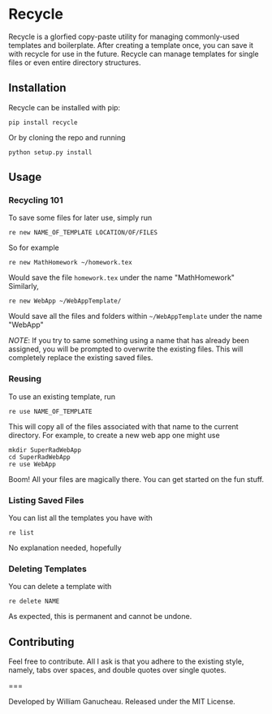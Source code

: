 # Recycle

Recycle is a glorfied copy-paste utility for managing commonly-used templates
and boilerplate. After creating a template once, you can save it with recycle
for use in the future. Recycle can manage templates for single files or
even entire directory structures.

## Installation
Recycle can be installed with pip:

    pip install recycle

Or by cloning the repo and running

    python setup.py install

## Usage

### Recycling 101

To save some files for later use, simply run

    re new NAME_OF_TEMPLATE LOCATION/OF/FILES

So for example

    re new MathHomework ~/homework.tex

Would save the file `homework.tex` under the name "MathHomework"
Similarly,

    re new WebApp ~/WebAppTemplate/

Would save all the files and folders within `~/WebAppTemplate` under the name
"WebApp"

*NOTE*: If you try to same something using a name that has already been
assigned, you will be prompted to overwrite the existing files.
This will completely replace the existing saved files.

### Reusing

To use an existing template, run

    re use NAME_OF_TEMPLATE

This will copy all of the files associated with that name to the current directory.
For example, to create a new web app one might use

    mkdir SuperRadWebApp
    cd SuperRadWebApp
    re use WebApp

Boom! All your files are magically there. You can get started on the fun stuff.

### Listing Saved Files

You can list all the templates you have with

    re list

No explanation needed, hopefully

### Deleting Templates

You can delete a template with

    re delete NAME

As expected, this is permanent and cannot be undone.

## Contributing

Feel free to contribute. All I ask is that you adhere to the existing style,
namely, tabs over spaces, and double quotes over single quotes.

===

Developed by William Ganucheau. Released under the MIT License.
